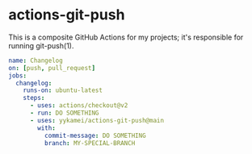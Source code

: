 # actions-git-push

This is a composite GitHub Actions for my projects; it's responsible for running git-push(1).

```yaml
name: Changelog
on: [push, pull_request]
jobs:
  changelog:
    runs-on: ubuntu-latest
    steps:
      - uses: actions/checkout@v2
      - run: DO SOMETHING
      - uses: yykamei/actions-git-push@main
        with:
          commit-message: DO SOMETHING
          branch: MY-SPECIAL-BRANCH
```
